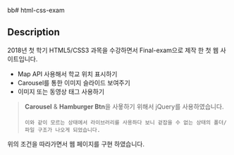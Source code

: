 bb# html-css-exam

## Description

2018년 첫 학기 HTML5/CSS3 과목을 수강하면서 Final-exam으로 제작 한 첫 웹 사이트입니다.

- Map API 사용해서 학교 위치 표시하기
- Carousel를 통한 이미지 슬라이드 보여주기
- 이미지 또는 동영상 태그 사용하기

> **Carousel** & **Hamburger Btn**을 사욯하기 위해서 jQuery를 사용하였습니다.</br></br> `이와 같이 모르는 상태에서 라이브러리를 사용하다 보니 겉잡을 수 없는 상태의 폴더/파일 구조가 나오게 되었습니다.`

위의 조건을 따라가면서 웹 페이지를 구현 하였습니다.
